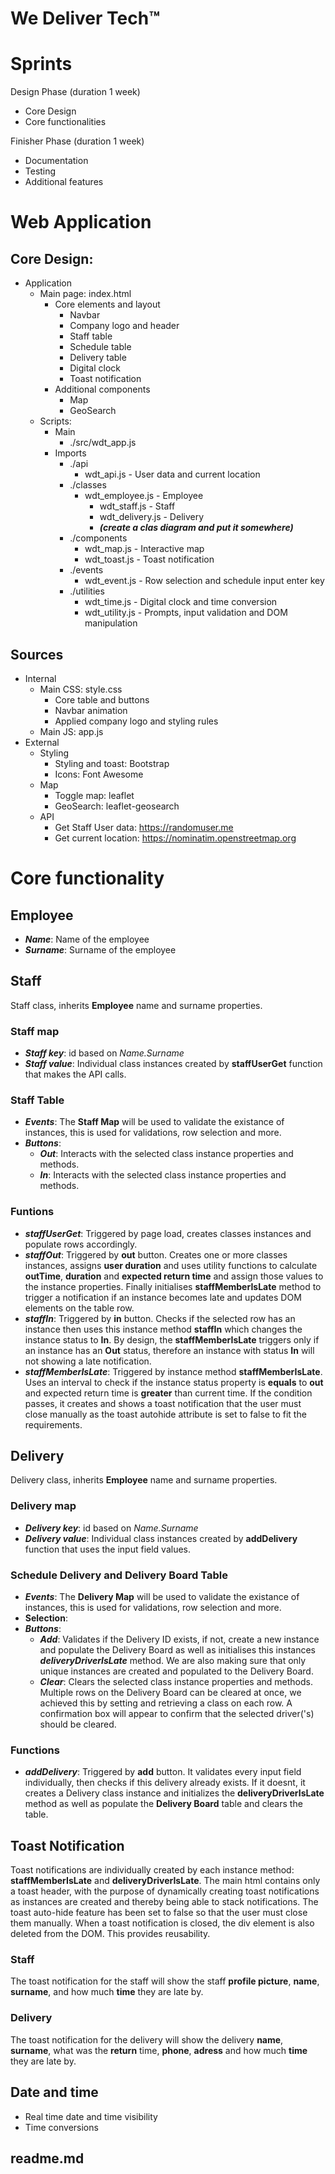 # We Deliver Tech™

# Sprints
Design Phase (duration 1 week)
- Core Design
- Core functionalities

Finisher Phase (duration 1 week)
- Documentation
- Testing
- Additional features

# Web Application

## Core Design:
- Application
    -  Main page: index.html
        - Core elements and layout
            - Navbar
            - Company logo and header
            - Staff table
            - Schedule table
            - Delivery table
            - Digital clock
            - Toast notification
        -  Additional components
            - Map
            - GeoSearch
    -  Scripts: 
        -  Main
            - ./src/wdt_app.js
        -  Imports
            -  ./api
                - wdt_api.js - User data and current location
            -  ./classes
                -  wdt_employee.js - Employee
                    -  wdt_staff.js - Staff
                    -  wdt_delivery.js - Delivery
                    - ***(create a clas diagram and put it somewhere)***
            -  ./components
                -  wdt_map.js - Interactive map
                -  wdt_toast.js - Toast notification
            -  ./events
                -  wdt_event.js - Row selection and schedule input enter key
            -  ./utilities
                -  wdt_time.js - Digital clock and time conversion
                -  wdt_utility.js - Prompts, input validation and DOM manipulation

## Sources
-  Internal
    -  Main CSS: style.css
        -  Core table and buttons
        -  Navbar animation
        -  Applied company logo and styling rules
    -  Main JS: app.js
-  External
    -  Styling
        -  Styling and toast: Bootstrap
        -  Icons: Font Awesome
    -  Map
        -  Toggle map: leaflet
        -  GeoSearch: leaflet-geosearch
    -  API
        -  Get Staff User data: https://randomuser.me
        -  Get current location: https://nominatim.openstreetmap.org
    

# Core functionality

## Employee
- ***Name***: Name of the employee
- ***Surname***: Surname of the employee

## Staff
Staff class, inherits **Employee** name and surname properties.

### Staff map
- ***Staff key***: id based on *Name.Surname*
- ***Staff value***: Individual class instances created by **staffUserGet** function that makes the API calls.

### Staff Table
- ***Events***: The **Staff Map** will be used to validate the existance of instances, this is used for validations, row selection and more.
- ***Buttons***:
    - ***Out***: Interacts with the selected class instance properties and methods.
    - ***In***: Interacts with the selected class instance properties and methods.

### Funtions
- ***staffUserGet***: Triggered by page load, creates classes instances and populate rows accordingly.
- ***staffOut***: Triggered by **out** button. Creates one or more classes instances, assigns **user duration** and uses utility functions to calculate **outTime**, **duration** and **expected return time** and assign those values to the instance properties. Finally initialises **staffMemberIsLate** method to trigger a notification if an instance becomes late and updates DOM elements on the table row.
- ***staffIn***: Triggered by **in** button. Checks if the selected row has an instance then uses this instance method **staffIn** which changes the instance status to **In**. By design, the **staffMemberIsLate** triggers only if an instance has an **Out** status, therefore an instance with status **In** will not showing a late notification.
- ***staffMemberIsLate***: Triggered by instance method **staffMemberIsLate**. Uses an interval to check if the instance status property is **equals** to **out** and expected return time is **greater** than current time. If the condition passes, it creates and shows a toast notification that the user must close manually as the toast autohide attribute is set to false to fit the requirements.

## Delivery
Delivery class, inherits **Employee** name and surname properties.

### Delivery map
- ***Delivery key***: id based on *Name.Surname*
- ***Delivery value***: Individual class instances created by **addDelivery** function that uses the input field values.

### Schedule Delivery and Delivery Board Table
- ***Events***: The **Delivery Map** will be used to validate the existance of instances, this is used for validations, row selection and more.
- **Selection**: 
- ***Buttons***:
    - ***Add***: Validates if the Delivery ID exists, if not, create a new instance and populate the Delivery Board as well as initialises this instances ***deliveryDriverIsLate*** method. We are also making sure that only unique instances are created and populated to the Delivery Board.
    - ***Clear***: Clears the selected class instance properties and methods. Multiple rows on the Delivery Board can be cleared at once, we achieved this by setting and retrieving a class on each row. A confirmation box will appear to confirm that the selected driver('s) should be cleared.

### Functions
- ***addDelivery***: Triggered by **add** button. It validates every input field individually, then checks if this delivery already exists. If it doesnt, it creates a Delivery class instance and initializes the **deliveryDriverIsLate** method as well as populate the **Delivery Board** table and clears the table.

## Toast Notification
Toast notifications are individually created by each instance method: **staffMemberIsLate** and **deliveryDriverIsLate**. The main html contains only a toast header, with the purpose of dynamically creating toast notifications as instances are created and thereby being able to stack notifications. The toast auto-hide feature has been set to false so that the user must close them manually. When a toast notification is closed, the div element is also deleted from the DOM. This provides reusability.

### Staff
The toast notification for the staff will show the staff **profile picture**, **name**, **surname**, and how much **time** they are late by.
### Delivery
The toast notification for the delivery will show the delivery **name**, **surname**, what was the **return** time, **phone**, **adress** and how much **time** they are late by.

## Date and time
- Real time date and time visibility
- Time conversions


## readme.md
